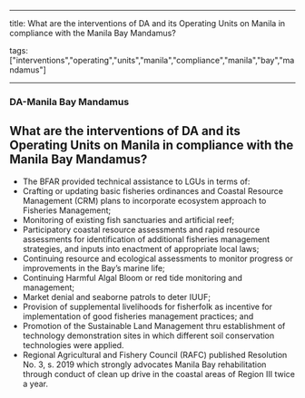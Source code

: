 
---

title: What are the interventions of DA and its Operating Units on Manila in compliance with the Manila Bay Mandamus?

tags: ["interventions","operating","units","manila","compliance","manila","bay","mandamus"]

---

### DA-Manila Bay Mandamus

## What are the interventions of DA and its Operating Units on Manila in compliance with the Manila Bay Mandamus?


 - The BFAR provided technical assistance to LGUs in terms of: 
 - Crafting or updating basic fisheries ordinances and Coastal Resource Management (CRM) plans to incorporate ecosystem approach to Fisheries Management;
 - Monitoring of existing fish sanctuaries and artificial reef;
 - Participatory coastal resource assessments and rapid resource assessments for identification of additional fisheries management strategies, and inputs into enactment of appropriate local laws;
 - Continuing resource and ecological assessments to monitor progress or improvements in the Bay’s marine life;
 - Continuing Harmful Algal Bloom or red tide monitoring and management;
 - Market denial and seaborne patrols to deter IUUF;
 - Provision of supplemental livelihoods for fisherfolk as incentive for implementation of good fisheries management practices; and
 - Promotion of the Sustainable Land Management thru establishment of technology demonstration sites in which different soil conservation technologies were applied.
 - Regional Agricultural and Fishery Council (RAFC) published Resolution No. 3, s. 2019 which strongly advocates Manila Bay rehabilitation through conduct of clean up drive in the coastal areas of Region III twice a year.
